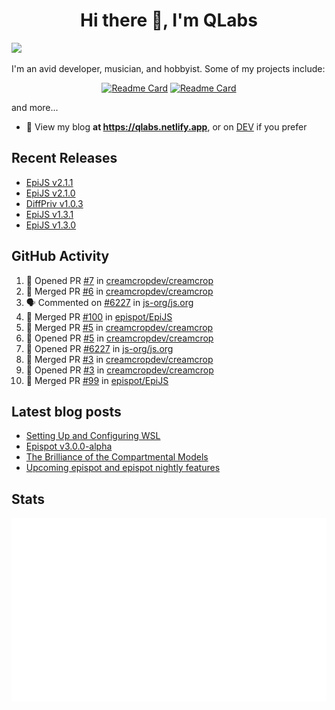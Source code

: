 <h1 align="center">Hi there 👋, I'm QLabs </h1>
<img src="https://i.ibb.co/mbr1j6p/Qlabs.png" width="1000px">

I'm an avid developer, musician, and hobbyist. Some of my projects include:
<p align='center'><a href="https://github.com/Quantalabs/EpiJS"><img src="https://github-readme-stats.vercel.app/api/pin/?username=epispot&amp;repo=EpiJS" alt="Readme Card"></a>
<a href="https://github.com/Quantalabs/NCOVDashboard"><img src="https://github-readme-stats.vercel.app/api/pin/?username=Quantalabs&amp;repo=NCOVDashboard" alt="Readme Card"></a></p>


and more...

- 📜 View my blog **at https://qlabs.netlify.app**, or on [DEV](https://dev.to/Quantalabs) if you prefer

## Recent Releases
- [EpiJS v2.1.1](https://github.com/epispot/EpiJS/releases/tag/v2.1.1)
- [EpiJS v2.1.0](https://github.com/epispot/EpiJS/releases/tag/v2.1.0)
- [DiffPriv v1.0.3](https://github.com/Quantalabs/DiffPriv/releases/tag/v1.0.3)
- [EpiJS v1.3.1](https://github.com/epispot/EpiJS/releases/tag/v1.3.1)
- [EpiJS v1.3.0](https://github.com/epispot/EpiJS/releases/tag/v1.3.0)

## GitHub Activity
<!--START_SECTION:activity-->
1. 💪 Opened PR [#7](https://github.com/creamcropdev/creamcrop/pull/7) in [creamcropdev/creamcrop](https://github.com/creamcropdev/creamcrop)
2. 🎉 Merged PR [#6](https://github.com/creamcropdev/creamcrop/pull/6) in [creamcropdev/creamcrop](https://github.com/creamcropdev/creamcrop)
3. 🗣 Commented on [#6227](https://github.com/js-org/js.org/issues/6227) in [js-org/js.org](https://github.com/js-org/js.org)
4. 🎉 Merged PR [#100](https://github.com/epispot/EpiJS/pull/100) in [epispot/EpiJS](https://github.com/epispot/EpiJS)
5. 🎉 Merged PR [#5](https://github.com/creamcropdev/creamcrop/pull/5) in [creamcropdev/creamcrop](https://github.com/creamcropdev/creamcrop)
6. 💪 Opened PR [#5](https://github.com/creamcropdev/creamcrop/pull/5) in [creamcropdev/creamcrop](https://github.com/creamcropdev/creamcrop)
7. 💪 Opened PR [#6227](https://github.com/js-org/js.org/pull/6227) in [js-org/js.org](https://github.com/js-org/js.org)
8. 🎉 Merged PR [#3](https://github.com/creamcropdev/creamcrop/pull/3) in [creamcropdev/creamcrop](https://github.com/creamcropdev/creamcrop)
9. 💪 Opened PR [#3](https://github.com/creamcropdev/creamcrop/pull/3) in [creamcropdev/creamcrop](https://github.com/creamcropdev/creamcrop)
10. 🎉 Merged PR [#99](https://github.com/epispot/EpiJS/pull/99) in [epispot/EpiJS](https://github.com/epispot/EpiJS)
<!--END_SECTION:activity-->

## Latest blog posts
<!-- BLOG-POST-LIST:START -->
- [Setting Up and Configuring WSL](https://dev.to/quantalabs/setting-up-and-configuring-wsl-392c)
- [Epispot v3.0.0-alpha](https://dev.to/epispot/epispot-v3-0-0-alpha-5heh)
- [The Brilliance of the Compartmental Models](https://dev.to/quantalabs/the-brilliance-of-the-compartmental-models-1j99)
- [Upcoming epispot and epispot nightly features](https://dev.to/epispot/upcoming-epispot-and-epispot-nightly-features-52ep)
<!-- BLOG-POST-LIST:END -->


## Stats
<p align="center"><img src="https://github.com/Quantalabs/github-stats/raw/master/generated/languages.svg" alt="Language Stats"><br>

